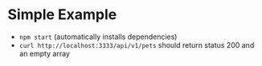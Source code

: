 # Simple Example

* `npm start` (automatically installs dependencies)
* `curl http://localhost:3333/api/v1/pets` should return status 200 and an empty array
